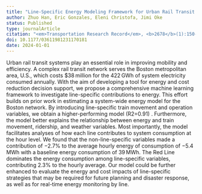 ```yaml
---
title: "Line-Specific Energy Modeling Framework for Urban Rail Transit Systems: A Case Study of Boston"
author: Zhuo Han, Eric Gonzales, Eleni Christofa, Jimi Oke
status: Published
type: journalArticle
citation: "<em>Transportation Research Record</em>, <b>2678</b>(1):150-164"
doi: 10.1177/03611981231170181
date: 2024-01-01
---
```



Urban rail transit systems play an essential role in improving mobility and efficiency. A complex rail transit network serves the Boston metropolitan area, U.S., which costs $38 million for the 422 GWh of system electricity consumed annually. With the aim of developing a tool for energy and cost reduction decision support, we propose a comprehensive machine learning framework to investigate line-specific contributions to energy. This effort builds on prior work in estimating a system-wide energy model for the Boston network. By introducing line-specific train movement and operation variables, we obtain a higher-performing model  (R2=0.91) . Furthermore, the model better explains the relationship between energy and train movement, ridership, and weather variables. Most importantly, the model facilitates analyses of how each line contributes to system consumption at the hour level. We found that the non-line-specific variables made a contribution of −2.7% to the average hourly energy of consumption of −5.4 MWh with a baseline energy consumption of 39 MWh. The Red Line dominates the energy consumption among line-specific variables, contributing 2.3% to the hourly average. Our model could be further enhanced to evaluate the energy and cost impacts of line-specific strategies that may be required for future planning and disaster response, as well as for real-time energy monitoring by line.
